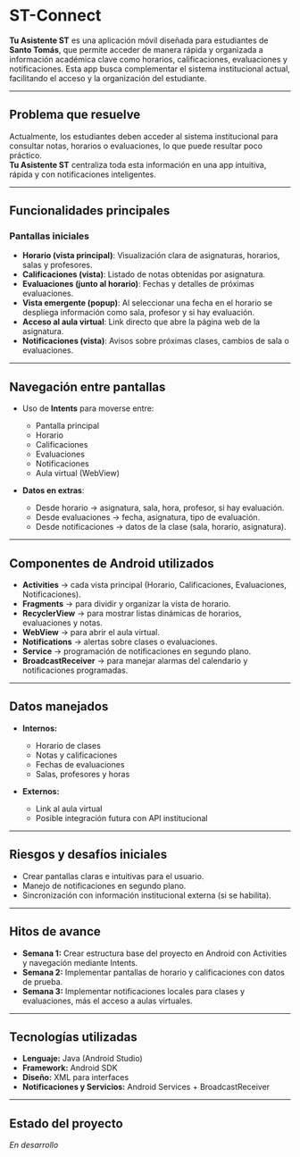 # ST-Connect

**Tu Asistente ST** es una aplicación móvil diseñada para estudiantes de **Santo Tomás**, que permite acceder de manera rápida y organizada a información académica clave como horarios, calificaciones, evaluaciones y notificaciones. Esta app busca complementar el sistema institucional actual, facilitando el acceso y la organización del estudiante.  

---

## Problema que resuelve  
Actualmente, los estudiantes deben acceder al sistema institucional para consultar notas, horarios o evaluaciones, lo que puede resultar poco práctico.  
**Tu Asistente ST** centraliza toda esta información en una app intuitiva, rápida y con notificaciones inteligentes.  

---

## Funcionalidades principales  

### Pantallas iniciales  
- **Horario (vista principal)**: Visualización clara de asignaturas, horarios, salas y profesores.  
- **Calificaciones (vista)**: Listado de notas obtenidas por asignatura.  
- **Evaluaciones (junto al horario)**: Fechas y detalles de próximas evaluaciones.  
- **Vista emergente (popup)**: Al seleccionar una fecha en el horario se despliega información como sala, profesor y si hay evaluación.  
- **Acceso al aula virtual**: Link directo que abre la página web de la asignatura.  
- **Notificaciones (vista)**: Avisos sobre próximas clases, cambios de sala o evaluaciones.  

---

## Navegación entre pantallas  
- Uso de **Intents** para moverse entre:  
  - Pantalla principal  
  - Horario  
  - Calificaciones  
  - Evaluaciones  
  - Notificaciones  
  - Aula virtual (WebView)  

- **Datos en extras**:  
  - Desde horario → asignatura, sala, hora, profesor, si hay evaluación.  
  - Desde evaluaciones → fecha, asignatura, tipo de evaluación.  
  - Desde notificaciones → datos de la clase (sala, horario, asignatura).  

---

## Componentes de Android utilizados  

- **Activities** → cada vista principal (Horario, Calificaciones, Evaluaciones, Notificaciones).  
- **Fragments** → para dividir y organizar la vista de horario.  
- **RecyclerView** → para mostrar listas dinámicas de horarios, evaluaciones y notas.  
- **WebView** → para abrir el aula virtual.  
- **Notifications** → alertas sobre clases o evaluaciones.  
- **Service** → programación de notificaciones en segundo plano.  
- **BroadcastReceiver** → para manejar alarmas del calendario y notificaciones programadas.  

---

## Datos manejados  

- **Internos:**  
  - Horario de clases  
  - Notas y calificaciones  
  - Fechas de evaluaciones  
  - Salas, profesores y horas  

- **Externos:**  
  - Link al aula virtual  
  - Posible integración futura con API institucional  

---

## Riesgos y desafíos iniciales  
- Crear pantallas claras e intuitivas para el usuario.  
- Manejo de notificaciones en segundo plano.  
- Sincronización con información institucional externa (si se habilita).  

---

## Hitos de avance  

- **Semana 1:** Crear estructura base del proyecto en Android con Activities y navegación mediante Intents.  
- **Semana 2:** Implementar pantallas de horario y calificaciones con datos de prueba.  
- **Semana 3:** Implementar notificaciones locales para clases y evaluaciones, más el acceso a aulas virtuales.  

---

##  Tecnologías utilizadas  
- **Lenguaje:** Java (Android Studio)  
- **Framework:** Android SDK  
- **Diseño:** XML para interfaces  
- **Notificaciones y Servicios:** Android Services + BroadcastReceiver  

---

## Estado del proyecto  
 *En desarrollo*  

